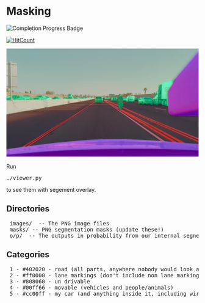 # Masking

![Completion Progress Badge](https://img.shields.io/endpoint?url=https%3A%2F%2Fcomma-pencil-completion-badge.cc.workers.dev%2Fbadge.json)

[![HitCount](http://hits.dwyl.com/Priteshraj10/https://githubcom/Priteshraj10/mask_image.svg)](http://hits.dwyl.com/Priteshraj10/https://githubcom/Priteshraj10/mask_image)

![Alt](sample.jpg "First image from the dataset")

Run <pre>./viewer.py</pre> to see them with segement overlay.

## Directories

<pre>
 images/  -- The PNG image files
 masks/ -- PNG segmentation masks (update these!)
 o/p/  -- The outputs in probability from our internal segnet (unreleased, too big)
</pre>

## Categories

<pre>
 1 - #402020 - road (all parts, anywhere nobody would look at you funny for driving)
 2 - #ff0000 - lane markings (don't include non lane markings like turn arrows and crosswalks)
 3 - #808060 - un drivable
 4 - #00ff66 - movable (vehicles and people/animals)
 5 - #cc00ff - my car (and anything inside it, including wires, mounts, etc. No reflections)
</pre>
